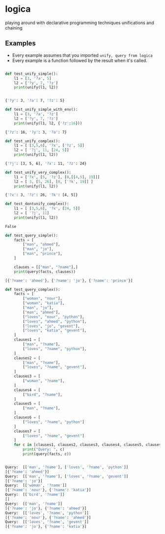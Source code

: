 # logica
playing around with declarative programming techniques unifications and chaining


## Examples

- Every example assumes that you imported `unify, query from logica`
- Every example is a function followed by the result when it's called.

```python

def test_unify_simple():
    l1 = [3, '?a', 5]
    l2 = ['?y', 7, '?z']
    print(unify(l1, l2))
```
```bash

{'?y': 3, '?a': 7, '?z': 5}
```

```python
def test_unify_simple_with_env():
    l1 = [3, '?a', '?z']
    l2 = ['?y', 7, '?z']
    print(unify(l1, l2, {'?z':16}))
```

```bash
{'?z': 16, '?y': 3, '?a': 7}
```
```python
def test_unify_complex():
    l1 = [ [3,5,6], '?x', ['?z', 5]]
    l2 = [ '?j', 11, [24, 5]]
    print(unify(l1, l2))
```
```bash
{'?j': [3, 5, 6], '?x': 11, '?z': 24}
```
```python
def test_unify_very_complex():
    l1 = ['?x', [5, '?z'], [0,[[4,5], 19]]]
    l2 = [ 3, [5, 26], [0, ['?k', 19]] ]
    print(unify(l1, l2))
```

```bash
{'?x': 3, '?z': 26, '?k': [4, 5]}

```

```python
def test_dontunify_complex():
    l1 = [ [3,5,6], '?x', [24, 5]]
    l2 = [ '?j', 11]
    print(unify(l1, l2))
```

```bash
False

```


```python
def test_query_simple():
    facts = [ 
        ["man", "ahmed"],
        ["man", "jo"],
        ["man", "prince"],
    ]

    clauses = [["man", "?name"],]
    print(query(facts, clauses))
``` 

```bash
[{'?name': 'ahmed'}, {'?name': 'jo'}, {'?name': 'prince'}]
```

```python
def test_query_complex():
    facts = [ 
        ["woman", "nour"],
        ["woman", "katia"],
        ["man", "jo"],
        ["man", "ahmed"],
        ["loves", "nour", "python"],
        ["loves", "ahmed", "python"],
        ["loves", "jo", "gevent"],
        ["loves", "katia", "gevent"],
    ]
    clauses1 = [
        ["man", "?name"],
        ["loves", "?name", "python"],
    ]
    clauses2 = [
        ["man", "?name"],
        ["loves", "?name", "gevent"],
    ]
    clauses3 = [
        ["woman", "?name"],
    ]
    clauses4 = [
        ["bird", "?name"],
    ]
    clauses5 = [
        ["man", "?name"],
    ]
    clauses6 = [
        ["loves", "?name", "python"]
    ]
    clauses7 = [
        ["loves", "?name", "gevent"]
    ]
    for c in [clauses1, clauses2, clauses3, clauses4, clauses5, clauses6, clauses7]:
        print("Query: ", c)
        print(query(facts, c))

``` 

```bash

Query:  [['man', '?name'], ['loves', '?name', 'python']]
[{'?name': 'ahmed'}]
Query:  [['man', '?name'], ['loves', '?name', 'gevent']]
[{'?name': 'jo'}]
Query:  [['woman', '?name']]
[{'?name': 'nour'}, {'?name': 'katia'}]
Query:  [['bird', '?name']]
[]
Query:  [['man', '?name']]
[{'?name': 'jo'}, {'?name': 'ahmed'}]
Query:  [['loves', '?name', 'python']]
[{'?name': 'nour'}, {'?name': 'ahmed'}]
Query:  [['loves', '?name', 'gevent']]
[{'?name': 'jo'}, {'?name': 'katia'}]

